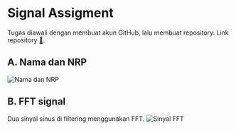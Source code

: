 # Signal Assigment
Tugas diawali dengan membuat akun GitHub, lalu membuat repository. Link repository [🔗](https://github.com/AlifRisyanS/Signal-Assigment). 

## A. Nama dan NRP
![Nama dan NRP](https://github.com/AlifRisyanS/Signal-Assigment/assets/145091349/d0706dd9-702a-44db-b01b-492728407af9)

## B. FFT signal
Dua sinyal sinus di filtering menggunakan FFT. 
![Sinyal FFT](https://github.com/AlifRisyanS/Signal-Assigment/assets/145091349/911ebf09-beed-4871-a71f-69901f34bf0d)


